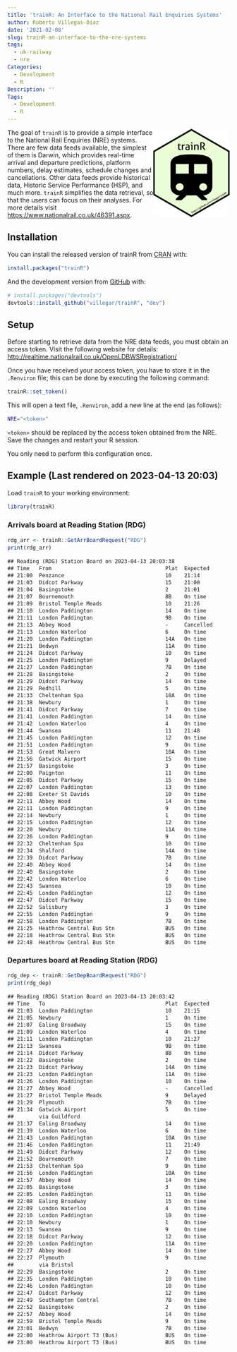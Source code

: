 ```yaml
---
title: 'trainR: An Interface to the National Rail Enquiries Systems'
author: Roberto Villegas-Diaz
date: '2021-02-08'
slug: trainR-an-interface-to-the-nre-systems
tags:
  - uk-railway
  - nre
Categories:
  - Development
  - R
Description: ''
Tags:
  - Development
  - R
---
```


<img src="https://raw.githubusercontent.com/villegar/trainR/main/inst/images/logo.png" alt="logo" align="right" height=200px/>

The goal of `trainR` is to provide a simple interface to the 
National Rail Enquiries (NRE) systems. There are few data feeds 
available, the simplest of them is Darwin, which provides real-time 
arrival and departure predictions, platform numbers, delay estimates, 
schedule changes and cancellations. Other data feeds provide historical 
data, Historic Service Performance (HSP), and much more. `trainR` 
simplifies the data retrieval, so that the users can focus on their 
analyses. For more details visit 
https://www.nationalrail.co.uk/46391.aspx.

## Installation

You can install the released version of trainR from [CRAN](https://CRAN.R-project.org) with:

``` r
install.packages("trainR")
```

And the development version from [GitHub](https://github.com/) with:

``` r
# install.packages("devtools")
devtools::install_github("villegar/trainR", "dev")
```

## Setup
Before starting to retrieve data from the NRE data feeds, you must obtain an access token. 
Visit the following website for details: http://realtime.nationalrail.co.uk/OpenLDBWSRegistration/

Once you have received your access token, you have to store it in the `.Renviron` file; this can be 
done by executing the following command:


```r
trainR::set_token()
```

This will open a text file, `.Renviron`, add a new line at the end (as follows):

```bash
NRE="<token>"
```

`<token>` should be replaced by the access token obtained from the NRE. Save the changes and restart 
your R session.

You only need to perform this configuration once.

## Example (Last rendered on 2023-04-13 20:03)

Load `trainR` to your working environment:

```r
library(trainR)
```

### Arrivals board at Reading Station (RDG)


```r
rdg_arr <- trainR::GetArrBoardRequest("RDG")
print(rdg_arr)
```

```
## Reading (RDG) Station Board on 2023-04-13 20:03:38
## Time   From                                    Plat  Expected
## 21:00  Penzance                                10    21:14
## 21:03  Didcot Parkway                          15    21:00
## 21:04  Basingstoke                             2     21:01
## 21:07  Bournemouth                             8B    On time
## 21:09  Bristol Temple Meads                    10    21:26
## 21:10  London Paddington                       14    On time
## 21:11  London Paddington                       9B    On time
## 21:13  Abbey Wood                              -     Cancelled
## 21:13  London Waterloo                         6     On time
## 21:20  London Paddington                       14A   On time
## 21:21  Bedwyn                                  11A   On time
## 21:24  Didcot Parkway                          10    On time
## 21:25  London Paddington                       9     Delayed
## 21:27  London Paddington                       7B    On time
## 21:28  Basingstoke                             2     On time
## 21:29  Didcot Parkway                          14    On time
## 21:29  Redhill                                 5     On time
## 21:33  Cheltenham Spa                          10A   On time
## 21:38  Newbury                                 1     On time
## 21:41  Didcot Parkway                          7     On time
## 21:41  London Paddington                       14    On time
## 21:42  London Waterloo                         4     On time
## 21:44  Swansea                                 11    21:48
## 21:45  London Paddington                       12    On time
## 21:51  London Paddington                       9     On time
## 21:53  Great Malvern                           10A   On time
## 21:56  Gatwick Airport                         15    On time
## 21:57  Basingstoke                             3     On time
## 22:00  Paignton                                11    On time
## 22:05  Didcot Parkway                          15    On time
## 22:07  London Paddington                       13    On time
## 22:08  Exeter St Davids                        10    On time
## 22:11  Abbey Wood                              14    On time
## 22:11  London Paddington                       9     On time
## 22:14  Newbury                                 1     On time
## 22:15  London Paddington                       12    On time
## 22:20  Newbury                                 11A   On time
## 22:26  London Paddington                       9     On time
## 22:32  Cheltenham Spa                          10    On time
## 22:34  Shalford                                14A   On time
## 22:39  Didcot Parkway                          7B    On time
## 22:40  Abbey Wood                              14    On time
## 22:40  Basingstoke                             2     On time
## 22:42  London Waterloo                         6     On time
## 22:43  Swansea                                 10    On time
## 22:45  London Paddington                       12    On time
## 22:47  Didcot Parkway                          15    On time
## 22:52  Salisbury                               3     On time
## 22:55  London Paddington                       9     On time
## 22:58  London Paddington                       7B    On time
## 21:25  Heathrow Central Bus Stn                BUS   On time
## 22:18  Heathrow Central Bus Stn                BUS   On time
## 22:48  Heathrow Central Bus Stn                BUS   On time
```

### Departures board at Reading Station (RDG)


```r
rdg_dep <- trainR::GetDepBoardRequest("RDG")
print(rdg_dep)
```

```
## Reading (RDG) Station Board on 2023-04-13 20:03:42
## Time   To                                      Plat  Expected
## 21:03  London Paddington                       10    21:15
## 21:05  Newbury                                 1     On time
## 21:07  Ealing Broadway                         15    On time
## 21:09  London Waterloo                         4     On time
## 21:11  London Paddington                       10    21:27
## 21:13  Swansea                                 9B    On time
## 21:14  Didcot Parkway                          8B    On time
## 21:22  Basingstoke                             2     On time
## 21:23  Didcot Parkway                          14A   On time
## 21:23  London Paddington                       11A   On time
## 21:26  London Paddington                       10    On time
## 21:27  Abbey Wood                              -     Cancelled
## 21:27  Bristol Temple Meads                    9     Delayed
## 21:29  Plymouth                                7B    On time
## 21:34  Gatwick Airport                         5     On time
##        via Guildford                           
## 21:37  Ealing Broadway                         14    On time
## 21:39  London Waterloo                         6     On time
## 21:43  London Paddington                       10A   On time
## 21:46  London Paddington                       11    21:49
## 21:49  Didcot Parkway                          12    On time
## 21:52  Bournemouth                             7     On time
## 21:53  Cheltenham Spa                          9     On time
## 21:56  London Paddington                       10A   On time
## 21:57  Abbey Wood                              14    On time
## 22:05  Basingstoke                             3     On time
## 22:05  London Paddington                       11    On time
## 22:08  Ealing Broadway                         15    On time
## 22:09  London Waterloo                         4     On time
## 22:10  London Paddington                       10    On time
## 22:10  Newbury                                 1     On time
## 22:13  Swansea                                 9     On time
## 22:18  Didcot Parkway                          12    On time
## 22:20  London Paddington                       11A   On time
## 22:27  Abbey Wood                              14    On time
## 22:27  Plymouth                                9     On time
##        via Bristol                             
## 22:29  Basingstoke                             2     On time
## 22:35  London Paddington                       10    On time
## 22:46  London Paddington                       10    On time
## 22:47  Didcot Parkway                          12    On time
## 22:49  Southampton Central                     7B    On time
## 22:52  Basingstoke                             2     On time
## 22:57  Abbey Wood                              14    On time
## 22:59  Bristol Temple Meads                    9     On time
## 23:01  Bedwyn                                  7B    On time
## 22:00  Heathrow Airport T3 (Bus)               BUS   On time
## 23:00  Heathrow Airport T3 (Bus)               BUS   On time
```
